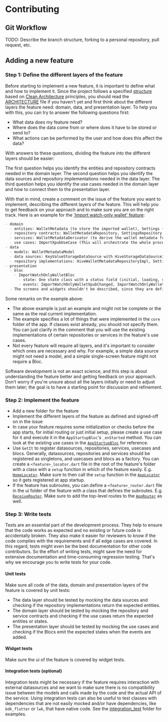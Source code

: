 # Contributing

## Git Workflow

TODO: Describe the branch structure, forking to a personal repository, pull request, etc.

## Adding a new feature

### Step 1: Define the different layers of the feature

Before starting to implement a new feature, it is important to define what and how to implement it. Since the project follows a specified [structure](/ARCHITECTURE.md#-project-structure) based on [Clean Architecture](/ARCHITECTURE.md#clean-architecture) principles, you should read the [ARCHITECTURE](/ARCHITECTURE.md) file if you haven't yet and first think about the different layers the feature need: domain, data, and presentation layer. To help you with this, you can try to answer the following questions first:

- What data does my feature need?
- Where does the data come from or where does it have to be stored or send to?
- What actions can be performed by the user and how does this affect the data?

With answers to these questions, dividing the feature into the different layers should be easier:

The first question helps you identify the entities and repository contracts needed in the domain layer. The second question helps you identify the data sources and repository implementations needed in the data layer. The third question helps you identify the use cases needed in the domain layer and how to connect them to the presentation layer.

With that in mind, create a comment on the issue of the feature you want to implement, describing the different layers of the feature. This will help you to get feedback on your approach and to make sure you are on the right track. Here is an example for the ['Import watch-only wallet' feature](/lib/features/import_watch_only_wallet):

```markdown
- domain
  - entities: WalletMetadata (to store the imported wallet), Settings (to get the environment to import the wallet to)
  - repository contracts: WalletMetadataRepository, SettingsRepository
  - services: WalletMetadataDerivator (to derive the wallet metadata from the imported xpub), WalletRepositoryManager (to inititalize and register the imported wallet so it can be used in the app)
  - use cases: ImportXpubUseCase (This will orchestrate the whole process of importing the xpub and registering the wallet in the app)
- data
  - models: WalletMetadataModel
  - data sources: KeyValueStorageDataSource with HiveStorageDataSourceImpl
  - repository implementations: HiveWalletMetadataRepositoryImpl, SettingsRepositoryImpl
- presentation
  - bloc
    - ImportWatchOnlyWalletBloc
      - state: One state class with a status field (initial, loading, success) and following fields: String xpub, ScriptType scriptType, String label, Object? error
      - events: ImportWatchOnlyWalletXpubChanged, ImportWatchOnlyWalletLabelChanged, ImportWatchOnlyWalletSubmit
  - The screens and widgets shouldn't be described, since they are defined by the UI design already.
```

Some remarks on the example above:

- The above example is just an example and might not be complete or the same as the real current implementation.
- The example specifies a lot of things that were implemented in the `core` folder of the app. If classes exist already, you should not specify them. You can just clarify in the comment that you will use the existing implementations of certain repositories or services in the feature's use cases.
- Not every feature will require all layers, and it's important to consider which ones are necessary and why. For example, a simple data source might not need a model, and a simple single-screen feature might not require a Bloc.

Software development is not an exact science, and this step is about understanding the feature better and getting feedback on your approach. Don’t worry if you're unsure about all the layers initially or need to adjust them later; the goal is to have a starting point for discussion and refinement.

### Step 2: Implement the feature

- Add a new folder for the feature
- Implement the different layers of the feature as defined and signed-off on in the issue
- In case your feature requires some initialization or checks before the app starts, for initial routing or just initial setup, please create a use case for it and execute it in the `AppStartupBloc`'s `_onStarted` method. You can look at the existing use cases in the [`AppStartupBloc`](lib/features/app_startup/presentation/bloc/app_startup_bloc.dart) for reference.
- Use `GetIt` to register datasources, repositories, services, usecases and blocs. Generally, datasources, repositories and services should be registered as singletons, and usecases and blocs as a factory. You can create a `<feature>_locator.dart` file in the root of the feature's folder with a class with a `setup` function in which of the feature easily. E.g. [`HomeLocator`](lib/features/home/home_locator.dart). Make sure to then call the `setup` function in the [`AppLocator`](lib/app_locator.dart) so it gets registered at app startup.
- If the feature has subroutes, you can define a `<feature>_router.dart` file in the ui folder of the feature with a class that defines the subroutes. E.g. [`ReceiveRouter`](lib/features/receive/ui/receive_router.dart). Make sure to add the top-level routes to the [`AppRouter`](lib/app_router.dart) as well.

### Step 3: Write tests

Tests are an essential part of the development process. They help to ensure that the code works as expected and no existing or future code is accidentally broken. They also make it easier for reviewers to know if the code complies with the requirements and if all edge cases are covered. In this regard, tests might even be the best documentation for other code contributors. So the effort of writing tests, might save the need for extensive documentation and time-consuming regression testing. That's why we encourage you to write tests for your code.

#### Unit tests

Make sure all code of the data, domain and presentation layers of the feature is covered by unit tests:

- The data layer should be tested by mocking the data sources and checking if the repository implementations return the expected entities.
- The domain layer should be tested by mocking the repository and service contracts and checking if the use cases return the expected entities or states.
- The presentation layer should be tested by mocking the use cases and checking if the Blocs emit the expected states when the events are added.

#### Widget tests

Make sure the ui of the feature is covered by widget tests.

#### Integration tests (optional)

Integration tests might be necessary if the feature requires interaction with external datasources and we want to make sure there is no compatibility issue between the models and calls made by the code and the actual API of the service.
Using integration tests can also be useful to test classes with dependencies that are not easily mocked and/or have dependencies, like `bdk_flutter` or `lwk`, that have native code. See the [integration_test](integration_test) folder for examples.
